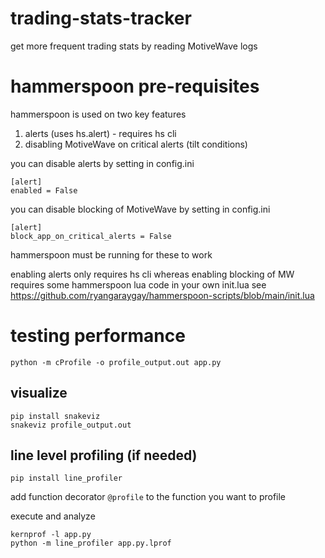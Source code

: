 # trading-stats-tracker
get more frequent trading stats by reading MotiveWave logs

# hammerspoon pre-requisites
hammerspoon is used on two key features
1. alerts (uses hs.alert) - requires hs cli
2. disabling MotiveWave on critical alerts (tilt conditions)

you can disable alerts by setting in config.ini
```
[alert]
enabled = False
```

you can disable blocking of MotiveWave by setting in config.ini
```
[alert]
block_app_on_critical_alerts = False
```

hammerspoon must be running for these to work

enabling alerts only requires hs cli whereas enabling blocking of MW requires some hammerspoon lua code in your own init.lua
see https://github.com/ryangaraygay/hammerspoon-scripts/blob/main/init.lua

# testing performance
```
python -m cProfile -o profile_output.out app.py
```
## visualize
```
pip install snakeviz
snakeviz profile_output.out
```
## line level profiling (if needed)
```
pip install line_profiler
```

add function decorator `@profile` to the function you want to profile

execute and analyze
```
kernprof -l app.py
python -m line_profiler app.py.lprof
```